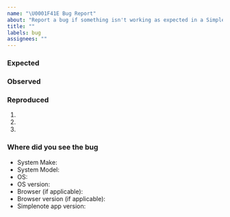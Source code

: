 ```yaml
---
name: "\U0001F41E Bug Report"
about: "Report a bug if something isn't working as expected in a Simplenote app."
title: ""
labels: bug
assignees: ""
---
```


<!-- Please, be as descriptive as possible.  Issues lacking detail, or for any other reason than to report a bug, may be closed without action. -->

### Expected
<!-- ***(Required)*** Add a concise description of what you expected. -->

### Observed
<!-- ***(Required)*** Add a concise description of what you observed. -->

### Reproduced
<!--
***(Required)*** If you cannot reproduce this bug consistently, please elaborate.  List the steps to reproduce the behavior.  For example: 
1. Go to...
2. Click on...
3. See error...
-->

1.
2.
3.

<!-- ***(Optional)*** If applicable, add screenshots, animations, or videos to help illustrate your problem. -->

### Where did you see the bug
<!-- ***(Required)*** -->
- System Make:
- System Model:
- OS:
- OS version: 
- Browser (if applicable): 
- Browser version (if applicable): 
- Simplenote app version: 
